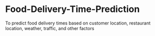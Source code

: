 # Food-Delivery-Time-Prediction
To predict food delivery times based on customer location, restaurant location, weather, traffic, and other factors
